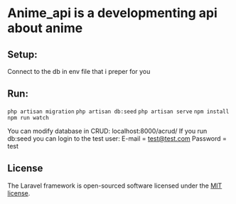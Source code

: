 # Anime_api is a developmenting api about anime

##  Setup: 
Connect to the db in env file that i preper for you 	

## Run: 
`php artisan migration`
`php artisan db:seed`
`php artisan serve`
`npm install`
`npm run watch`
  
You can modify database in CRUD: localhost:8000/acrud/ 
If you run db:seed you can login to the test user: 
E-mail = test@test.com
Password = test

## License
The Laravel framework is open-sourced software licensed under the [MIT license](https://opensource.org/licenses/MIT).